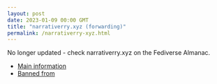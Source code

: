```yaml
---
layout: post
date: 2023-01-09 00:00 GMT
title: "narrativerry.xyz (forwarding)"
permalink: /narrativerry-xyz.html
---
```


No longer updated - check narrativerry.xyz on the Fediverse Almanac.

* [Main information](https://www.fediversealmanac.com/api/v1/instances/narrativerry.xyz)
* [Banned from](https://www.fediversealmanac.com/api/v1/instances/narrativerry.xyz/banned_from)

